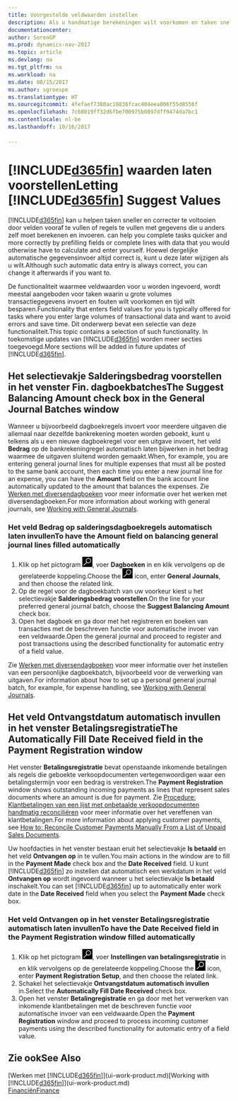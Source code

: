 ```yaml
---
title: Voorgestelde veldwaarden instellen
description: Als u handmatige berekeningen wilt voorkomen en taken snel en accuraat wilt voltooien, kunt u automatische gegevensinvoer instellen, zodat Dynamics NAV geselecteerde velden invult.
documentationcenter: 
author: SorenGP
ms.prod: dynamics-nav-2017
ms.topic: article
ms.devlang: na
ms.tgt_pltfrm: na
ms.workload: na
ms.date: 08/15/2017
ms.author: sgroespe
ms.translationtype: HT
ms.sourcegitcommit: 4fefaef7380ac10836fcac404eea006f55d8556f
ms.openlocfilehash: 7c68019ff32d6fbe700975b0897dff9474da7bc1
ms.contentlocale: nl-be
ms.lasthandoff: 10/16/2017

---
```

# <a name="letting-included365finincludesd365finmdmd-suggest-values"></a><span data-ttu-id="63d3e-103">[!INCLUDE[d365fin](includes/d365fin_md.md)] waarden laten voorstellen</span><span class="sxs-lookup"><span data-stu-id="63d3e-103">Letting [!INCLUDE[d365fin](includes/d365fin_md.md)] Suggest Values</span></span>
[!INCLUDE[d365fin](includes/d365fin_md.md)]<span data-ttu-id="63d3e-104"> kan u helpen taken sneller en correcter te voltooien door velden vooraf te vullen of regels te vullen met gegevens die u anders zelf moet berekenen en invoeren.</span><span class="sxs-lookup"><span data-stu-id="63d3e-104"> can help you complete tasks quicker and more correctly by prefilling fields or complete lines with data that you would otherwise have to calculate and enter yourself.</span></span> <span data-ttu-id="63d3e-105">Hoewel dergelijke automatische gegevensinvoer altijd correct is, kunt u deze later wijzigen als u wilt.</span><span class="sxs-lookup"><span data-stu-id="63d3e-105">Although such automatic data entry is always correct, you can change it afterwards if you want to.</span></span>

<span data-ttu-id="63d3e-106">De functionaliteit waarmee veldwaarden voor u worden ingevoerd, wordt meestal aangeboden voor taken waarin u grote volumes transactiegegevens invoert en fouten wilt voorkomen en tijd wilt besparen.</span><span class="sxs-lookup"><span data-stu-id="63d3e-106">Functionality that enters field values for you is typically offered for tasks where you enter large volumes of transactional data and want to avoid errors and save time.</span></span> <span data-ttu-id="63d3e-107">Dit onderwerp bevat een selectie van deze functionaliteit.</span><span class="sxs-lookup"><span data-stu-id="63d3e-107">This topic contains a selection of such functionality.</span></span> <span data-ttu-id="63d3e-108">In toekomstige updates van [!INCLUDE[d365fin](includes/d365fin_md.md)] worden meer secties toegevoegd.</span><span class="sxs-lookup"><span data-stu-id="63d3e-108">More sections will be added in future updates of [!INCLUDE[d365fin](includes/d365fin_md.md)].</span></span>

## <a name="the-suggest-balancing-amount-check-box-in-the-general-journal-batches-window"></a><span data-ttu-id="63d3e-109">Het selectievakje **Salderingsbedrag voorstellen** in het venster **Fin. dagboekbatches**</span><span class="sxs-lookup"><span data-stu-id="63d3e-109">The **Suggest Balancing Amount** check box in the **General Journal Batches** window</span></span>
<span data-ttu-id="63d3e-110">Wanneer u bijvoorbeeld dagboekregels invoert voor meerdere uitgaven die allemaal naar dezelfde bankrekening moeten worden geboekt, kunt u telkens als u een nieuwe dagboekregel voor een uitgave invoert, het veld **Bedrag** op de bankrekeningregel automatisch laten bijwerken in het bedrag waarmee de uitgaven sluitend worden gemaakt.</span><span class="sxs-lookup"><span data-stu-id="63d3e-110">When, for example, you are entering general journal lines for multiple expenses that must all be posted to the same bank account, then each time you enter a new journal line for an expense, you can have the **Amount** field on the bank account line automatically updated to the amount that balances the expenses.</span></span> <span data-ttu-id="63d3e-111">Zie [Werken met diversendagboeken](ui-work-general-journals.md) voor meer informatie over het werken met diversendagboeken.</span><span class="sxs-lookup"><span data-stu-id="63d3e-111">For more information about working with general journals, see [Working with General Journals](ui-work-general-journals.md).</span></span>

### <a name="to-have-the-amount-field-on-balancing-general-journal-lines-filled-automatically"></a><span data-ttu-id="63d3e-112">Het veld **Bedrag** op salderingsdagboekregels automatisch laten invullen</span><span class="sxs-lookup"><span data-stu-id="63d3e-112">To have the **Amount** field on balancing general journal lines filled automatically</span></span>
1. <span data-ttu-id="63d3e-113">Klik op het pictogram ![Zoeken naar pagina of rapport](media/ui-search/search_small.png "pictogram Zoeken naar pagina of rapport"), voer **Dagboeken** in en klik vervolgens op de gerelateerde koppeling.</span><span class="sxs-lookup"><span data-stu-id="63d3e-113">Choose the ![Search for Page or Report](media/ui-search/search_small.png "Search for Page or Report icon") icon, enter **General Journals**, and then choose the related link.</span></span>
2. <span data-ttu-id="63d3e-114">Op de regel voor de dagboekbatch van uw voorkeur kiest u het selectievakje **Salderingsbedrag voorstellen**.</span><span class="sxs-lookup"><span data-stu-id="63d3e-114">On the line for your preferred general journal batch, choose the **Suggest Balancing Amount** check box.</span></span>
3. <span data-ttu-id="63d3e-115">Open het dagboek en ga door met het registreren en boeken van transacties met de beschreven functie voor automatische invoer van een veldwaarde.</span><span class="sxs-lookup"><span data-stu-id="63d3e-115">Open the general journal and proceed to register and post transactions using the described functionality for automatic entry of a field value.</span></span>       

<span data-ttu-id="63d3e-116">Zie [Werken met diversendagboeken](ui-work-general-journals.md) voor meer informatie over het instellen van een persoonlijke dagboekbatch, bijvoorbeeld voor de verwerking van uitgaven.</span><span class="sxs-lookup"><span data-stu-id="63d3e-116">For information about how to set up a personal general journal batch, for example, for expense handling, see [Working with General Journals](ui-work-general-journals.md).</span></span>

## <a name="the-automatically-fill-date-received-field-in-the-payment-registration-window"></a><span data-ttu-id="63d3e-117">Het veld **Ontvangstdatum automatisch invullen** in het venster **Betalingsregistratie**</span><span class="sxs-lookup"><span data-stu-id="63d3e-117">The **Automatically Fill Date Received** field in the **Payment Registration** window</span></span>
<span data-ttu-id="63d3e-118">Het venster **Betalingsregistratie** bevat openstaande inkomende betalingen als regels die geboekte verkoopdocumenten vertegenwoordigen waar een betalingstermijn voor een bedrag is verstreken.</span><span class="sxs-lookup"><span data-stu-id="63d3e-118">The **Payment Registration** window shows outstanding incoming payments as lines that represent sales documents where an amount is due for payment.</span></span> <span data-ttu-id="63d3e-119">Zie [Procedure: Klantbetalingen van een lijst met onbetaalde verkoopdocumenten handmatig reconciliëren](receivables-how-reconcile-customer-payments-list-unpaid-sales-documents.md) voor meer informatie over het vereffenen van klantbetalingen.</span><span class="sxs-lookup"><span data-stu-id="63d3e-119">For more information about applying customer payments, see [How to: Reconcile Customer Payments Manually From a List of Unpaid Sales Documents](receivables-how-reconcile-customer-payments-list-unpaid-sales-documents.md).</span></span>

<span data-ttu-id="63d3e-120">Uw hoofdacties in het venster bestaan eruit het selectievakje **Is betaald** en het veld **Ontvangen op** in te vullen.</span><span class="sxs-lookup"><span data-stu-id="63d3e-120">You main actions in the window are to fill in the **Payment Made** check box and the **Date Received** field.</span></span> <span data-ttu-id="63d3e-121">U kunt [!INCLUDE[d365fin](includes/d365fin_md.md)] zo instellen dat automatisch een werkdatum in het veld **Ontvangen op** wordt ingevoerd wanneer u het selectievakje **Is betaald** inschakelt.</span><span class="sxs-lookup"><span data-stu-id="63d3e-121">You can set [!INCLUDE[d365fin](includes/d365fin_md.md)] up to automatically enter work date in the **Date Received** field when you select the **Payment Made** check box.</span></span>

### <a name="to-have-the-date-received-field-in-the-payment-registration-window-filled-automatically"></a><span data-ttu-id="63d3e-122">Het veld **Ontvangen op** in het venster **Betalingsregistratie** automatisch laten invullen</span><span class="sxs-lookup"><span data-stu-id="63d3e-122">To have the **Date Received** field in the **Payment Registration** window filled automatically</span></span>
1. <span data-ttu-id="63d3e-123">Klik op het pictogram ![Zoeken naar pagina of rapport](media/ui-search/search_small.png "pictogram Zoeken naar pagina of rapport"), voer **Instellingen van betalingsregistratie** in en klik vervolgens op de gerelateerde koppeling.</span><span class="sxs-lookup"><span data-stu-id="63d3e-123">Choose the ![Search for Page or Report](media/ui-search/search_small.png "Search for Page or Report icon") icon, enter **Payment Registration Setup**, and then choose the related link.</span></span>
2. <span data-ttu-id="63d3e-124">Schakel het selectievakje **Ontvangstdatum automatisch invullen** in.</span><span class="sxs-lookup"><span data-stu-id="63d3e-124">Select the **Automatically Fill Date Received** check box.</span></span>
3. <span data-ttu-id="63d3e-125">Open het venster **Betalingregistratie** en ga door met het verwerken van inkomende klantbetalingen met de beschreven functie voor automatische invoer van een veldwaarde.</span><span class="sxs-lookup"><span data-stu-id="63d3e-125">Open the **Payment Registration** window and proceed to process incoming customer payments using the described functionality for automatic entry of a field value.</span></span>

## <a name="see-also"></a><span data-ttu-id="63d3e-126">Zie ook</span><span class="sxs-lookup"><span data-stu-id="63d3e-126">See Also</span></span>
<span data-ttu-id="63d3e-127">[Werken met [!INCLUDE[d365fin](includes/d365fin_md.md)]](ui-work-product.md)</span><span class="sxs-lookup"><span data-stu-id="63d3e-127">[Working with [!INCLUDE[d365fin](includes/d365fin_md.md)]](ui-work-product.md)</span></span>  
[<span data-ttu-id="63d3e-128">Financiën</span><span class="sxs-lookup"><span data-stu-id="63d3e-128">Finance</span></span>](finance.md)

